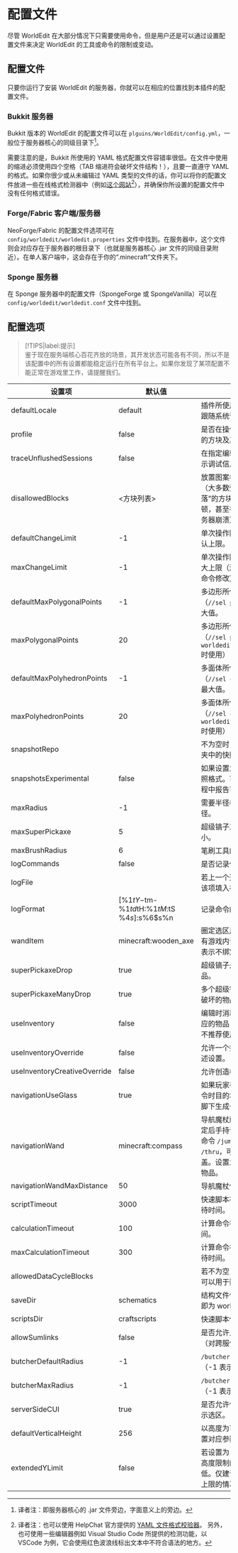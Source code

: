 # 配置文件

尽管 WorldEdit 在大部分情况下只需要使用命令，但是用户还是可以通过设置配置文件来决定 WorldEdit 的工具或命令的限制或变动。

## 配置文件

只要你运行了安装 WorldEdit 的服务器，你就可以在相应的位置找到本插件的配置文件。

### Bukkit 服务器

Bukkit 版本的 WorldEdit 的配置文件可以在 `plguins/WorldEdit/config.yml`，一般位于服务器核心的同级目录下[^1]。

需要注意的是，Bukkit 所使用的 YAML 格式配置文件容错率很低。在文件中使用的缩进必须使用四个空格（TAB 缩进符会破坏文件结构！），且要一直遵守 YAML 的格式。如果你很少或从未编辑过 YAML 类型的文件的话，你可以将你的配置文件放进一些在线格式检测器中（例如[这个网站](https://yaml-online-parser.appspot.com/)[^2]），并确保你所设置的配置文件中没有任何格式错误。

### Forge/Fabric 客户端/服务器

NeoForge/Fabric 的配置文件选项可在 `config/worldedit/worldedit.properties` 文件中找到。在服务器中，这个文件则会对应存在于服务器的根目录下（也就是服务器核心 .jar 文件的同级目录附近）。在单人客户端中，这会存在于你的“.minecraft”文件夹下。

### Sponge 服务器

在 Sponge 服务器中的配置文件（SpongeForge 或 SpongeVanilla）可以在 `config/worldedit/worldedit.conf` 文件中找到。

## 配置选项

> [!TIPS|label:提示]   
> 鉴于现在服务端核心百花齐放的场景，其开发状态可能各有不同，所以不是该配置中的所有设置都能稳定运行在所有平台上。如果你发现了某项配置不能正常在游戏里工作，请提醒我们。

|设置项|默认值|描述|
|---|---|---|
|defaultLocale|default|插件所使用的语言，默认情况下跟随系统语言。|
|profile|false|是否在操作后显示所有受到修改的方块及其时间点。|
|traceUnflushedSessions|false|在指定编辑未正确完全执行时显示调试信息。|
|disallowedBlocks|<方块列表>|放置图案参数中不能出现的方块（大多数受重力影响，会“掉落”的方块可能会造成服务器卡顿，甚至在量足够大的时候使服务器崩溃）。|
|defaultChangeLimit|-1|单次操作限制的影响方块数量默认上限。|
|maxChangeLimit|-1|单次操作限制的影响方块数量最大上限（游戏内可通过 `//limit` 命令修改）。|
|defaultMaxPolygonalPoints|-1|多边形所使用的默认顶点数量（`//sel poly`），-1 表示使用最大值。|
|maxPolygonalPoints|20|多边形所使用的最大顶点数量（`//sel poly`，在拥有权限 `worldedit.limit.unrestricted` 时使用）|
|defaultMaxPolyhedronPoints|-1|多面体所使用的默认顶点数量（`//sel convex`），-1 表示使用最大值。|
|maxPolyhedronPoints|20|多面体所使用的最大顶点数量（`//sel convex`，在拥有权限 `worldedit.limit.unrestricted` 时使用）|
|snapshotRepo||不为空时，即为名称对应的文件夹中的快照|
|snapshotsExperimental|false|如果设置为 true，则使用新的快照格式。可以试试，并在使用过程中报告可能的漏洞！|
|maxRadius|-1|需要半径参数的命令的最大半径。|
|maxSuperPickaxe|5|超级镐子工具最大的连锁破坏大小。|
|maxBrushRadius|6|笔刷工具的最大尺寸。|
|logCommands|false|是否记录使用命令的详细信息。|
|logFile||若上一个选项被设置为 true，则该项填入存储日志的位置。|
|logFormat|[%1$tY-%1$tm-%1$td %1$tH:%1$tM:%1$tS %4$s]: %5$s%6$s%n|记录命令的格式。|
|wandItem|minecraft:wooden_axe|圈定选区用的默认物品，可被已有游戏内设置覆盖。设置为 -1 表示不绑定任何物品。|
|superPickaxeDrop|true|超级镐子是否掉落其破坏的物品。|
|superPickaxeManyDrop|true|多个超级镐子触发时是否掉落其破坏的物品|
|useInventory|false|编辑时消耗玩家在背包中拥有对应的物品（该功能兼容性不佳，不推荐使用）。|
|useInventoryOverride|false|允许一个指定的权限节点覆盖上述设置。|
|useInventoryCreativeOverride|false|允许创造模式覆盖上述设置。|
|navigationUseGlass|true|如果玩家在使用 `/up` 或 `/ceil` 命令时目的地为空中，是否在他们脚下生成一块玻璃。|
|navigationWand|minecraft:compass|导航魔杖所使用的默认物品，绑定后手持该物品左键等价于输入命令 `/jumpto`，右键等价于 `/thru`，可被游戏内的设置覆盖。设置为 -1 表示不绑定任何物品。|
|navigationWandMaxDistance|50|导航魔杖使用的最大距离。|
|scriptTimeout|3000|快速脚本被强制结束前的最大等待时间。|
|calculationTimeout|100|计算命令被强制结束前的等待时间。|
|maxCalculationTimeout|300|计算命令被强制结束前的最大等待时间。|
|allowedDataCycleBlocks||若不为空，该设置列表中的方块可以用于数据同步工具。|
|saveDir|schematics|结构文件保存的路径（上级目录即为 worldedit 文件夹）|
|scriptsDir|craftscripts|快速脚本保存的路径。|
|allowSumlinks|false|是否允许上述内容使用连接位置（对跨服使用很有帮助）|
|butcherDefaultRadius|-1|`/butcher` 命令的默认使用半径（-1 表示不限制）|
|butcherMaxRadius|-1|`/butcher` 命令的最大使用半径（-1 表示不限制）|
|serverSideCUI|true|是否允许使用 `//drawsel` 命令显示选区。|
|defaultVerticalHeight|256|以高度为可选参数的命令所能设置对应参数的最大值。|
|extendedYLimit|false|若设置为 true，则允许选择没有高度限制的位置，但处理效率更低。仅建议在有模组能拓宽世界上限的情况时使用。|

[^1]: 译者注：即服务器核心的 .jar 文件旁边，字面意义上的旁边。

[^2]: 
    译者注：也可以使用 HelpChat 官方提供的 [YAML 文件格式校验器](https://yaml.helpch.at/)。
    另外，也可使用一些编辑器例如 Visual Studio Code 所提供的检测功能，以 VSCode 为例，它会使用红色波浪线标出文本中不符合语法的地方。